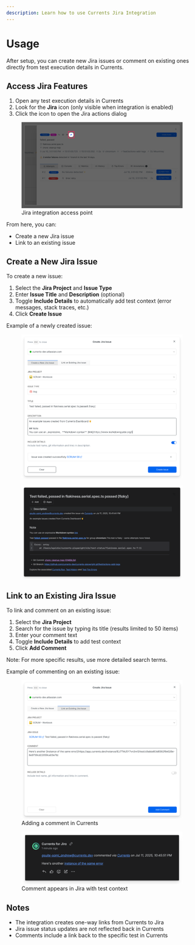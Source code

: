 ```yaml
---
description: Learn how to use Currents Jira Integration
---
```


# Usage

After setup, you can create new Jira issues or comment on existing ones directly from test execution details in Currents.

## Access Jira Features

1. Open any test execution details in Currents
2. Look for the **Jira** icon (only visible when integration is enabled)
3. Click the icon to open the Jira actions dialog

<figure><img src="../../../.gitbook/assets/currents-2025-07-11-15.25.08@2x.png" alt="Jira integration icon in test details"><figcaption>Jira integration access point</figcaption></figure>

From here, you can:

- Create a new Jira issue
- Link to an existing issue

## Create a New Jira Issue

To create a new issue:

1. Select the **Jira Project** and **Issue Type**
2. Enter **Issue Title** and **Description** (optional)
3. Toggle **Include Details** to automatically add test context (error messages, stack traces, etc.)
4. Click **Create Issue**

Example of a newly created issue:

<figure><img src="../../../.gitbook/assets/currents-2025-07-11-15.41.48@2x.png" alt=""><figcaption></figcaption></figure>

<figure><img src="../../../.gitbook/assets/currents-2025-07-11-15.42.28@2x.png" alt=""><figcaption></figcaption></figure>

## Link to an Existing Jira Issue

To link and comment on an existing issue:

1. Select the **Jira Project**
2. Search for the issue by typing its title (results limited to 50 items)
3. Enter your comment text
4. Toggle **Include Details** to add test context
5. Click **Add Comment**

Note: For more specific results, use more detailed search terms.

Example of commenting on an existing issue:

<figure><img src="../../../.gitbook/assets/currents-2025-07-11-15.45.42@2x.png" alt="Adding a comment to existing Jira issue"><figcaption>Adding a comment in Currents</figcaption></figure>

<figure><img src="../../../.gitbook/assets/currents-2025-07-11-15.47.01@2x.png" alt="Comment appears in Jira issue"><figcaption>Comment appears in Jira with test context</figcaption></figure>

## Notes

- The integration creates one-way links from Currents to Jira
- Jira issue status updates are not reflected back in Currents
- Comments include a link back to the specific test in Currents
